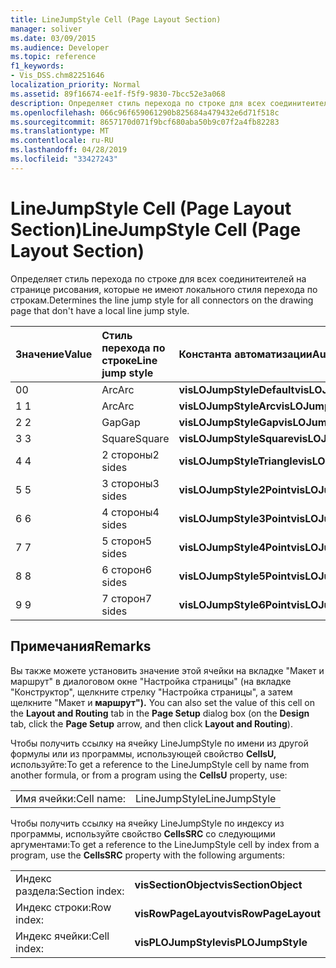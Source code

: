 ```yaml
---
title: LineJumpStyle Cell (Page Layout Section)
manager: soliver
ms.date: 03/09/2015
ms.audience: Developer
ms.topic: reference
f1_keywords:
- Vis_DSS.chm82251646
localization_priority: Normal
ms.assetid: 89f16674-ee1f-f5f9-9830-7bcc52e3a068
description: Определяет стиль перехода по строке для всех соединитеителей на странице рисования, которые не имеют локального стиля перехода по строкам.
ms.openlocfilehash: 066c96f659061290b825684a479432e6d71f518c
ms.sourcegitcommit: 8657170d071f9bcf680aba50b9c07f2a4fb82283
ms.translationtype: MT
ms.contentlocale: ru-RU
ms.lasthandoff: 04/28/2019
ms.locfileid: "33427243"
---
```

# <a name="linejumpstyle-cell-page-layout-section"></a><span data-ttu-id="d1a9a-103">LineJumpStyle Cell (Page Layout Section)</span><span class="sxs-lookup"><span data-stu-id="d1a9a-103">LineJumpStyle Cell (Page Layout Section)</span></span>

<span data-ttu-id="d1a9a-104">Определяет стиль перехода по строке для всех соединитеителей на странице рисования, которые не имеют локального стиля перехода по строкам.</span><span class="sxs-lookup"><span data-stu-id="d1a9a-104">Determines the line jump style for all connectors on the drawing page that don't have a local line jump style.</span></span>
  
|<span data-ttu-id="d1a9a-105">**Значение**</span><span class="sxs-lookup"><span data-stu-id="d1a9a-105">**Value**</span></span>|<span data-ttu-id="d1a9a-106">**Стиль перехода по строке**</span><span class="sxs-lookup"><span data-stu-id="d1a9a-106">**Line jump style**</span></span>|<span data-ttu-id="d1a9a-107">**Константа автоматизации**</span><span class="sxs-lookup"><span data-stu-id="d1a9a-107">**Automation constant**</span></span>|
|:-----|:-----|:-----|
|<span data-ttu-id="d1a9a-108">0</span><span class="sxs-lookup"><span data-stu-id="d1a9a-108">0</span></span>  <br/> |<span data-ttu-id="d1a9a-109">Arc</span><span class="sxs-lookup"><span data-stu-id="d1a9a-109">Arc</span></span>  <br/> |<span data-ttu-id="d1a9a-110">**visLOJumpStyleDefault**</span><span class="sxs-lookup"><span data-stu-id="d1a9a-110">**visLOJumpStyleDefault**</span></span> <br/> |
|<span data-ttu-id="d1a9a-111">1 </span><span class="sxs-lookup"><span data-stu-id="d1a9a-111">1</span></span>  <br/> |<span data-ttu-id="d1a9a-112">Arc</span><span class="sxs-lookup"><span data-stu-id="d1a9a-112">Arc</span></span>  <br/> |<span data-ttu-id="d1a9a-113">**visLOJumpStyleArc**</span><span class="sxs-lookup"><span data-stu-id="d1a9a-113">**visLOJumpStyleArc**</span></span> <br/> |
|<span data-ttu-id="d1a9a-114">2 </span><span class="sxs-lookup"><span data-stu-id="d1a9a-114">2</span></span>  <br/> |<span data-ttu-id="d1a9a-115">Gap</span><span class="sxs-lookup"><span data-stu-id="d1a9a-115">Gap</span></span>  <br/> |<span data-ttu-id="d1a9a-116">**visLOJumpStyleGap**</span><span class="sxs-lookup"><span data-stu-id="d1a9a-116">**visLOJumpStyleGap**</span></span> <br/> |
|<span data-ttu-id="d1a9a-117">3 </span><span class="sxs-lookup"><span data-stu-id="d1a9a-117">3</span></span>  <br/> |<span data-ttu-id="d1a9a-118">Square</span><span class="sxs-lookup"><span data-stu-id="d1a9a-118">Square</span></span>  <br/> |<span data-ttu-id="d1a9a-119">**visLOJumpStyleSquare**</span><span class="sxs-lookup"><span data-stu-id="d1a9a-119">**visLOJumpStyleSquare**</span></span> <br/> |
|<span data-ttu-id="d1a9a-120">4 </span><span class="sxs-lookup"><span data-stu-id="d1a9a-120">4</span></span>  <br/> |<span data-ttu-id="d1a9a-121">2 стороны</span><span class="sxs-lookup"><span data-stu-id="d1a9a-121">2 sides</span></span>  <br/> |<span data-ttu-id="d1a9a-122">**visLOJumpStyleTriangle**</span><span class="sxs-lookup"><span data-stu-id="d1a9a-122">**visLOJumpStyleTriangle**</span></span> <br/> |
|<span data-ttu-id="d1a9a-123">5 </span><span class="sxs-lookup"><span data-stu-id="d1a9a-123">5</span></span>  <br/> |<span data-ttu-id="d1a9a-124">3 стороны</span><span class="sxs-lookup"><span data-stu-id="d1a9a-124">3 sides</span></span>  <br/> |<span data-ttu-id="d1a9a-125">**visLOJumpStyle2Point**</span><span class="sxs-lookup"><span data-stu-id="d1a9a-125">**visLOJumpStyle2Point**</span></span> <br/> |
|<span data-ttu-id="d1a9a-126">6 </span><span class="sxs-lookup"><span data-stu-id="d1a9a-126">6</span></span>  <br/> |<span data-ttu-id="d1a9a-127">4 стороны</span><span class="sxs-lookup"><span data-stu-id="d1a9a-127">4 sides</span></span>  <br/> |<span data-ttu-id="d1a9a-128">**visLOJumpStyle3Point**</span><span class="sxs-lookup"><span data-stu-id="d1a9a-128">**visLOJumpStyle3Point**</span></span> <br/> |
|<span data-ttu-id="d1a9a-129">7 </span><span class="sxs-lookup"><span data-stu-id="d1a9a-129">7</span></span>  <br/> |<span data-ttu-id="d1a9a-130">5 сторон</span><span class="sxs-lookup"><span data-stu-id="d1a9a-130">5 sides</span></span>  <br/> |<span data-ttu-id="d1a9a-131">**visLOJumpStyle4Point**</span><span class="sxs-lookup"><span data-stu-id="d1a9a-131">**visLOJumpStyle4Point**</span></span> <br/> |
|<span data-ttu-id="d1a9a-132">8 </span><span class="sxs-lookup"><span data-stu-id="d1a9a-132">8</span></span>  <br/> |<span data-ttu-id="d1a9a-133">6 сторон</span><span class="sxs-lookup"><span data-stu-id="d1a9a-133">6 sides</span></span>  <br/> |<span data-ttu-id="d1a9a-134">**visLOJumpStyle5Point**</span><span class="sxs-lookup"><span data-stu-id="d1a9a-134">**visLOJumpStyle5Point**</span></span> <br/> |
|<span data-ttu-id="d1a9a-135">9 </span><span class="sxs-lookup"><span data-stu-id="d1a9a-135">9</span></span>  <br/> |<span data-ttu-id="d1a9a-136">7 сторон</span><span class="sxs-lookup"><span data-stu-id="d1a9a-136">7 sides</span></span>  <br/> |<span data-ttu-id="d1a9a-137">**visLOJumpStyle6Point**</span><span class="sxs-lookup"><span data-stu-id="d1a9a-137">**visLOJumpStyle6Point**</span></span> <br/> |
   
## <a name="remarks"></a><span data-ttu-id="d1a9a-138">Примечания</span><span class="sxs-lookup"><span data-stu-id="d1a9a-138">Remarks</span></span>

<span data-ttu-id="d1a9a-139">Вы также можете установить значение этой  ячейки на вкладке "Макет и маршрут"  в диалоговом окне "Настройка страницы" (на вкладке "Конструктор", щелкните стрелку "Настройка страницы", а затем щелкните "Макет и **маршрут").**  </span><span class="sxs-lookup"><span data-stu-id="d1a9a-139">You can also set the value of this cell on the **Layout and Routing** tab in the **Page Setup** dialog box (on the **Design** tab, click the **Page Setup** arrow, and then click **Layout and Routing**).</span></span>
  
<span data-ttu-id="d1a9a-140">Чтобы получить ссылку на ячейку LineJumpStyle по имени из другой формулы или из программы, использующей свойство **CellsU,** используйте:</span><span class="sxs-lookup"><span data-stu-id="d1a9a-140">To get a reference to the LineJumpStyle cell by name from another formula, or from a program using the **CellsU** property, use:</span></span> 
  
|||
|:-----|:-----|
|<span data-ttu-id="d1a9a-141">Имя ячейки:</span><span class="sxs-lookup"><span data-stu-id="d1a9a-141">Cell name:</span></span>  <br/> |<span data-ttu-id="d1a9a-142">LineJumpStyle</span><span class="sxs-lookup"><span data-stu-id="d1a9a-142">LineJumpStyle</span></span>  <br/> |
   
<span data-ttu-id="d1a9a-143">Чтобы получить ссылку на ячейку LineJumpStyle по индексу из программы, используйте свойство **CellsSRC** со следующими аргументами:</span><span class="sxs-lookup"><span data-stu-id="d1a9a-143">To get a reference to the LineJumpStyle cell by index from a program, use the **CellsSRC** property with the following arguments:</span></span> 
  
|||
|:-----|:-----|
|<span data-ttu-id="d1a9a-144">Индекс раздела:</span><span class="sxs-lookup"><span data-stu-id="d1a9a-144">Section index:</span></span>  <br/> |<span data-ttu-id="d1a9a-145">**visSectionObject**</span><span class="sxs-lookup"><span data-stu-id="d1a9a-145">**visSectionObject**</span></span> <br/> |
|<span data-ttu-id="d1a9a-146">Индекс строки:</span><span class="sxs-lookup"><span data-stu-id="d1a9a-146">Row index:</span></span>  <br/> |<span data-ttu-id="d1a9a-147">**visRowPageLayout**</span><span class="sxs-lookup"><span data-stu-id="d1a9a-147">**visRowPageLayout**</span></span> <br/> |
|<span data-ttu-id="d1a9a-148">Индекс ячейки:</span><span class="sxs-lookup"><span data-stu-id="d1a9a-148">Cell index:</span></span>  <br/> |<span data-ttu-id="d1a9a-149">**visPLOJumpStyle**</span><span class="sxs-lookup"><span data-stu-id="d1a9a-149">**visPLOJumpStyle**</span></span> <br/> |
   

